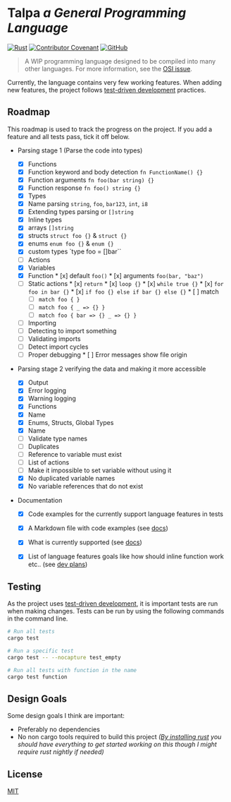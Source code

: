 # Talpa *a General Programming Language*

[![Rust](https://github.com/talpalang/talpa/workflows/Rust/badge.svg)](https://github.com/talpalang/talpa/actions)
[![Contributor Covenant](https://img.shields.io/badge/Contributor%20Covenant-v2.0%20adopted-ff69b4.svg)](code_of_conduct.md)
[![GitHub](https://img.shields.io/github/license/talpalang/talpa)](https://choosealicense.com/licenses/mit/)

> A WIP programming language designed to be compiled into many other languages.
> For more information, see the [OSI issue](https://github.com/open-source-ideas/open-source-ideas/issues/235).

Currently, the language contains very few working features. When adding new features, the project follows [test-driven development](https://en.wikipedia.org/wiki/Test-driven_development) practices.


## Roadmap

This roadmap is used to track the progress on the project. If you add a feature and all tests pass, tick it off below.

   * Parsing stage 1 (Parse the code into types)

      * [x]  Functions
        * [x]  Function keyword and body detection `fn FunctionName() {}`
        * [x]  Function arguments `fn foo(bar string) {}`
        * [x]  Function response `fn foo() string {}`
      * [x]  Types
        * [x]  Name parsing `string`, `foo`, `bar123`, `int`, `i8`
        * [x]  Extending types parsing  or `[]string`
        * [x]  Inline types
        * [x]  arrays `[]string`
        * [x]  structs `struct foo {}` & `struct {}`
        * [x]  enums `enum foo {}` & `enum {}`
        * [x]  custom types `type foo = []bar``
      * [ ]  Actions
        * [x]  Variables
        * [x]  Function
          * [x]  default `foo()`
          * [x]  arguments `foo(bar, "baz")`
        * [ ]  Static actions
          * [x]  `return`
          * [x]  `loop {}`
          * [x]  `while true {}`
          * [x]  `for foo in bar {}`
          * [x]  `if foo {} else if bar {} else {}`
          * [ ] match
            * [ ] `match foo { }`
            * [ ] `match foo { _ => {} }`
            * [ ] `match foo { bar => {} _ => {} }`
      * [ ]  Importing
        * [ ]  Detecting to import something
        * [ ]  Validating imports
        * [ ]  Detect import cycles
        * [ ]  Proper debugging
          * [ ]  Error messages show file origin

   * Parsing stage 2 verifying the data and making it more accessible

      * [x]  Output
        * [x]  Error logging
        * [x]  Warning logging
      * [x]  Functions
        * [x]  Name
      * [x]  Enums, Structs, Global Types
        * [x]  Name
      * [ ]  Validate type names
        * [ ]  Duplicates
        * [ ]  Reference to variable must exist
      * [ ]  List of actions
        * [ ]  Make it impossible to set variable without using it
        * [x]  No duplicated variable names
        * [x]  No variable references that do not exist

   * Documentation

      * [x]  Code examples for the currently support language features in tests
      * [x]  A Markdown file with code examples (see [docs](docs/README.md))
        * [x]  What is currently supported (see [docs](docs/README.md))
        * [x]  List of language features goals like how should inline function work etc.. (see [dev plans](docs/README.md#maintainer-development-plans))


## Testing

As the project uses [test-driven development](https://en.wikipedia.org/wiki/Test-driven_development), it is important tests are run when making changes. Tests can be run by using the following commands in the command line.

```bash
# Run all tests
cargo test

# Run a specific test
cargo test -- --nocapture test_empty

# Run all tests with function in the name
cargo test function
```


## Design Goals

Some design goals I think are important:
- Preferably no dependencies
- No non cargo tools required to build this project *([By installing rust](https://www.rust-lang.org/tools/install) you should have everything to get started working on this though I might require rust nightly if needed)*


## License

[MIT](https://choosealicense.com/licenses/mit/)
